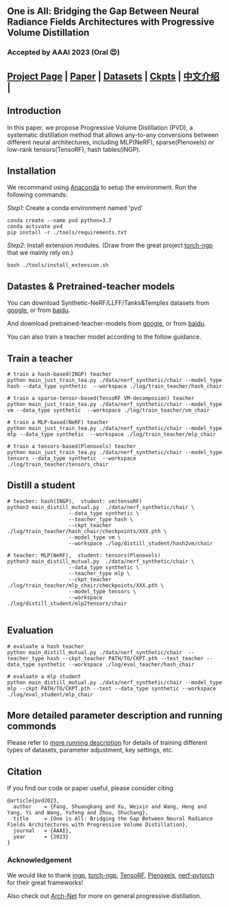 ## One is All: Bridging the Gap Between Neural Radiance Fields Architectures with Progressive Volume Distillation
### Accepted by AAAI 2023 **(Oral :heart_eyes:)**

## [Project Page](http://sk-fun.fun/PVD/) | [Paper](https://arxiv.org/abs/2211.15977) | [Datasets](https://drive.google.com/drive/folders/1U06KAEsW53PolLI3U8hWUhzzIH74QGaP?usp=sharing) | [Ckpts](https://drive.google.com/drive/folders/1GGJf-FTmpCJjmEn-AF_S9-HrLRkFe5Ud?usp=sharing) | [中文介绍](https://github.com/megvii-research/AAAI2023-PVD/blob/main/tools/%E4%B8%AD%E6%96%87%E4%BB%8B%E7%BB%8D.md) |

## Introduction
In this paper, we propose Progressive Volume Distillation (PVD), a systematic distillation method that allows any-to-any conversions between different neural architectures, including MLP(NeRF), sparse(Plenoxels) or low-rank tensors(TensoRF), hash tables(INGP).

## Installation
We recommand using [Anaconda](https://www.anaconda.com/) to setup the environment. Run the following commands:

*Step1*: Create a conda environment named 'pvd'
```
conda create --name pvd python=3.7
conda activate pvd
pip install -r ./tools/requirements.txt
```
*Step2*: Install extension modules. (Draw from the great project [torch-ngp](https://github.com/ashawkey/torch-ngp) that we mainly rely on.)
```
bash ./tools/install_extension.sh
```

## Datastes & Pretrained-teacher models
You can download Synthetic-NeRF/LLFF/Tanks&Temples datasets from [google](https://drive.google.com/drive/folders/1U06KAEsW53PolLI3U8hWUhzzIH74QGaP?usp=sharing), or from [baidu](https://pan.baidu.com/s/1ky_TWrbUZG_MpHTBhncAKA?pwd=4h2h).

And download pretrained-teacher-models from [google](https://drive.google.com/drive/folders/1GGJf-FTmpCJjmEn-AF_S9-HrLRkFe5Ud?usp=sharing), or from [baidu](https://pan.baidu.com/s/1LGLXwLGusX60GpAywLwosg?pwd=34k8).

You can also train a teacher model according to the follow guidance.

## Train a teacher
```
# train a hash-based(INGP) teacher
python main_just_train_tea.py ./data/nerf_synthetic/chair --model_type hash --data_type synthetic  --workspace ./log/train_teacher/hash_chair

# train a sparse-tensor-based(TensoRF VM-decomposion) teacher
python main_just_train_tea.py ./data/nerf_synthetic/chair --model_type vm --data_type synthetic  --workspace ./log/train_teacher/vm_chair

# train a MLP-based(NeRF) teacher
python main_just_train_tea.py ./data/nerf_synthetic/chair --model_type mlp --data_type synthetic  --workspace ./log/train_teacher/mlp_chair

# train a tensors-based(Plenoxels) teacher
python main_just_train_tea.py ./data/nerf_synthetic/chair --model_type tensors --data_type synthetic  --workspace ./log/train_teacher/tensors_chair

```

## Distill a student
```
# teacher: hash(INGP),  student: vm(tensoRF)
python3 main_distill_mutual.py  ./data/nerf_synthetic/chair \
                    --data_type synthetic \
                    --teacher_type hash \
                    --ckpt_teacher ./log/train_teacher/hash_chair/checkpoints/XXX.pth \
                    --model_type vm \
                    --workspace ./log/distill_student/hash2vm/chair
                    
# teacher: MLP(NeRF),  student: tensors(Plenoxels)
python3 main_distill_mutual.py  ./data/nerf_synthetic/chair \
                    --data_type synthetic \
                    --teacher_type mlp \
                    --ckpt_teacher ./log/train_teacher/mlp_chair/checkpoints/XXX.pth \
                    --model_type tensors \
                    --workspace ./log/distill_student/mlp2tensors/chair
                   
```

## Evaluation

```
# evaluate a hash teacher
python main_distill_mutual.py ./data/nerf_synthetic/chair  --teacher_type hash --ckpt_teacher PATH/TO/CKPT.pth --test_teacher --data_type synthetic --workspace ./log/eval_teacher/hash_chair

# evaluate a mlp student
python main_distill_mutual.py ./data/nerf_synthetic/chair --model_type mlp --ckpt PATH/TO/CKPT.pth --test --data_type synthetic --workspace ./log/eval_student/mlp_chair
```

## More detailed parameter description and running commonds
Please refer to [more running description](https://github.com/megvii-research/AAAI2023-PVD/blob/main/tools/details.md) for details of training different types of datasets, parameter adjustment, key settings, etc.

## Citation

If you find our code or paper useful, please consider citing
```
@article{pvd2023,
  author    = {Fang, Shuangkang and Xu, Weixin and Wang, Heng and Yang, Yi and Wang, Yufeng and Zhou, Shuchang},
  title     = {One is All: Bridging the Gap Between Neural Radiance Fields Architectures with Progressive Volume Distillation},
  journal   = {AAAI},
  year      = {2023}
}
```

### Acknowledgement
We would like to thank [ingp](https://github.com/NVlabs/instant-ngp),  [torch-ngp](https://github.com/ashawkey/torch-ngp), [TensoRF](https://github.com/apchenstu/TensoRF), [Plenoxels](https://github.com/sxyu/svox2), [nerf-pytorch](https://github.com/yenchenlin/nerf-pytorch)  for their great frameworks!

Also check out [Arch-Net](https://github.com/megvii-research/Arch-Net) for more on general progressive distillation.
